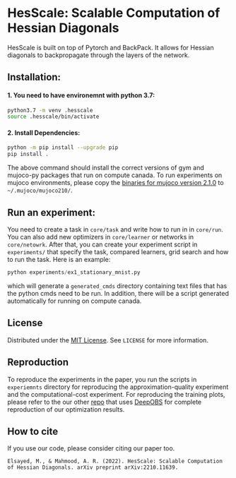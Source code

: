 # HesScale: Scalable Computation of Hessian Diagonals


HesScale is built on top of Pytorch and BackPack. It allows for Hessian diagonals to backpropagate through the layers of the network.

## Installation:
#### 1. You need to have environemnt with python 3.7:
``` sh
python3.7 -m venv .hesscale
source .hesscale/bin/activate
```
#### 2. Install Dependencies:
```sh
python -m pip install --upgrade pip
pip install .
```

The above command should install the correct versions of gym and mujoco-py packages that run on compute canada. To run experiments on mujoco environments, please copy the [binaries for mujoco version 2.1.0](https://github.com/google-deepmind/mujoco/releases/tag/2.1.0) to `~/.mujoco/mujoco210/`.

## Run an experiment:
You need to create a task in `core/task` and write how to run in in `core/run`. You can also add new optimizers in `core/learner` or networks in `core/netowrk`. After that, you can create your experiment script in `experiments/` that specify the task, compared learners, grid search and how to run the task. Here is an example:

```python
python experiments/ex1_stationary_mnist.py 
```

which will generate a `generated_cmds` directory containing text files that has the python cmds need to be run. In addition, there will be a script generated automatically for running on compute canada.


## License
Distributed under the [MIT License](https://opensource.org/licenses/MIT). See `LICENSE` for more information.

## Reproduction
To reproduce the experiments in the paper, you run the scripts in `experiemnts` directory for reproducing the approximation-quality experiment and the computational-cost experiment. For reproducing the training plots, please refer to the our other [repo](https://github.com/mohmdelsayed/HesScale-Comparisons) that uses [DeepOBS](https://github.com/fsschneider/DeepOBS) for complete reproduction of our optimization results.

## How to cite
If you use our code, please consider citing our paper too.
```
Elsayed, M., & Mahmood, A. R. (2022). HesScale: Scalable Computation of Hessian Diagonals. arXiv preprint arXiv:2210.11639.
```

